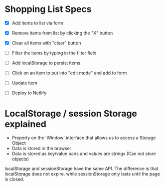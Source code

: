 # Shopping List Specs

- [x] Add items to list via form
- [x] Remove items from list by clicking the "X" button
- [x] Clear all items with "clear" button
- [ ] Filter the items by typing in the filter field
- [ ] Add localStorage to persist items
- [ ] Click on an item to put into "edit mode" and add to form
- [ ] Update item
- [ ] Deploy to Netlify


# LocalStorage / session Storage explained
- Property on the 'Window' interface that allows us to access a Storage Object
- Data is stored in the browser
- Data is stored as key/value pairs and values are strings (Can not store objects)

localStorage and sessionStorage have the same API. The difference is that localStorage does not expire, while sessionStorage only lasts until the page is closed.


 